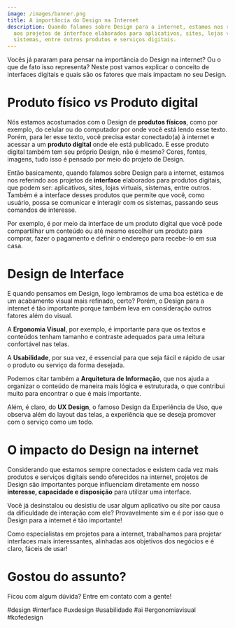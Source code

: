```yaml
---
image: /images/banner.png
title: A importância do Design na Internet
description: Quando falamos sobre Design para a internet, estamos nos referindo
  aos projetos de interface elaborados para aplicativos, sites, lojas virtuais,
  sistemas, entre outros produtos e serviços digitais.
---
```

Vocês já pararam para pensar na importância do Design na internet? Ou o que de fato isso representa? Neste post vamos explicar o conceito de interfaces digitais e quais são os fatores que mais impactam no seu Design. 

# Produto físico *vs* Produto digital

Nós estamos acostumados com o Design de **produtos físicos**, como por exemplo, do celular ou do computador por onde você está lendo esse texto. Porém, para ler esse texto, você precisa estar conectado(a) à internet e acessar a um **produto digital** onde ele está publicado. E esse produto digital também tem seu próprio Design, não é mesmo? Cores, fontes, imagens, tudo isso é pensado por meio do projeto de Design.

Então basicamente, quando falamos sobre Design para a internet, estamos nos referindo aos projetos de **interface** elaborados para produtos digitais, que podem ser: aplicativos, sites, lojas virtuais, sistemas, entre outros. Também é a interface desses produtos que permite que você, como usuário, possa se comunicar e interagir com os sistemas, passando seus comandos de interesse. 

Por exemplo, é por meio da interface de um produto digital que você pode compartilhar um conteúdo ou até mesmo escolher um produto para comprar, fazer o pagamento e definir o endereço para recebe-lo em sua casa. 

# Design de Interface

E quando pensamos em Design, logo lembramos de uma boa estética e de um acabamento visual mais refinado, certo? Porém, o Design para a internet é tão importante porque também leva em consideração outros fatores além do visual.

A **Ergonomia Visual**, por exemplo, é importante para que os textos e conteúdos tenham tamanho e contraste adequados para uma leitura confortável nas telas.

A **Usabilidade**, por sua vez, é essencial para que seja fácil e rápido de usar o produto ou serviço da forma desejada.

Podemos citar também a **Arquitetura de Informação**, que nos ajuda a organizar o conteúdo de maneira mais lógica e estruturada, o que contribui muito para encontrar o que é mais importante.

Além, é claro, do **UX Design**, o famoso Design da Experiência de Uso, que observa além do layout das telas, a experiência que se deseja promover com o serviço como um todo.

# O impacto do Design na internet

Considerando que estamos sempre conectados e existem cada vez mais produtos e serviços digitais sendo oferecidos na internet, projetos de Design são importantes porque influenciam diretamente em nosso **interesse, capacidade e disposição** para utilizar uma interface.

Você já desinstalou ou desistiu de usar algum aplicativo ou site por causa da dificuldade de interação com ele? Provavelmente sim e é por isso que o Design para a internet é tão importante!

Como especialistas em projetos para a internet, trabalhamos para projetar interfaces mais interessantes, alinhadas aos objetivos dos negócios e é claro, fáceis de usar!

# Gostou do assunto?

Ficou com algum dúvida? Entre em contato com a gente!



\#design #interface #uxdesign #usabilidade #ai #ergonomiavisual #kofedesign